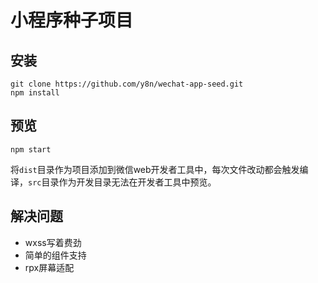 # 小程序种子项目

## 安装

```
git clone https://github.com/y8n/wechat-app-seed.git
npm install
```

## 预览

```
npm start
```
将`dist`目录作为项目添加到微信web开发者工具中，每次文件改动都会触发编译，`src`目录作为开发目录无法在开发者工具中预览。

## 解决问题

- wxss写着费劲
- 简单的组件支持
- rpx屏幕适配
